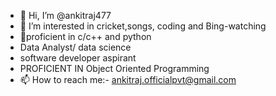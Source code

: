 - 👋 Hi, I’m @ankitraj477
- 👀 I’m interested in cricket,songs, coding and Bing-watching
- 🌱proficient in c/c++ and python
- Data Analyst/ data science
- software developer aspirant
- PROFICIENT IN Object Oriented Programming
- 📫 How to reach me:- ankitraj.officialpvt@gmail.com

<!---
ankitraj477/ankitraj477 is a ✨ special ✨ repository because its `README.md` (this file) appears on your GitHub profile.
You can click the Preview link to take a look at your changes.
--->
